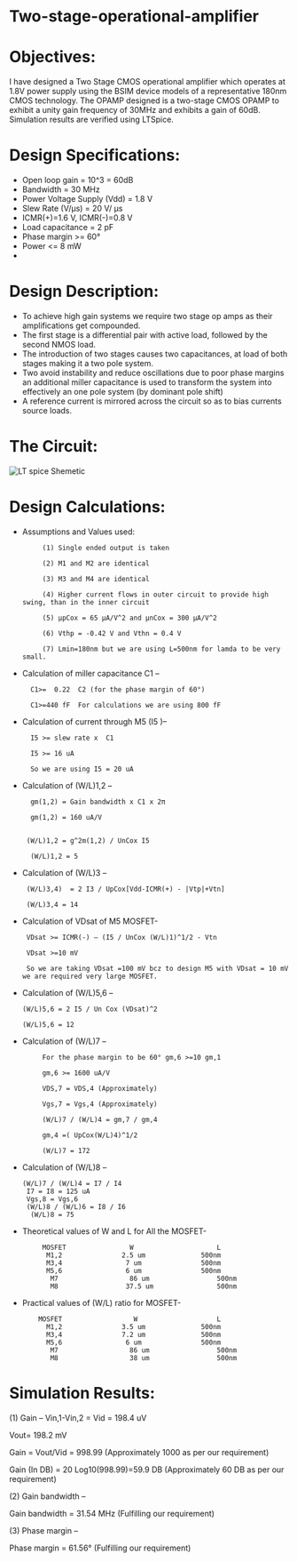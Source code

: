 # Two-stage-operational-amplifier
          
# Objectives:
I have designed a Two Stage CMOS operational amplifier which operates at 1.8V power supply using the BSIM device models of a representative 180nm CMOS technology. The OPAMP designed is a two-stage CMOS OPAMP to exhibit a unity gain frequency of 30MHz and exhibits a gain of 60dB.
Simulation results are verified using LTSpice.

# Design Specifications:
*	Open loop gain = 10^3 = 60dB
*	Bandwidth = 30 MHz
*	Power Voltage Supply (Vdd) = 1.8 V
*	Slew Rate (V/μs) = 20 V/ μs
*	ICMR(+)=1.6 V, ICMR(-)=0.8 V
*	Load capacitance = 2 pF
*	Phase margin >= 60°
*	Power <= 8 mW
*	
# Design Description:
*	To achieve high gain systems we require two stage op amps as their amplifications get compounded.
*	The first stage is a differential pair with active load, followed by the second NMOS load.
*	The introduction of two stages causes two capacitances, at load of both stages making it a two pole system.
*	Two avoid instability and reduce oscillations due to poor phase margins an additional miller capacitance is used to transform the system into effectively an one pole system (by dominant pole shift)
*	A reference current is mirrored across the circuit so as to bias currents source loads.
# The Circuit: 
![LT spice Shemetic](https://github.com/amitkumarbakoliya/Two-stage-operational-amplifier/assets/138565461/5df6f804-7707-457d-8f75-916b4b3ed072)

 
# Design Calculations:
* Assumptions and Values used:
  
           (1) Single ended output is taken

           (2) M1 and M2 are identical

           (3) M3 and M4 are identical

           (4) Higher current flows in outer circuit to provide high swing, than in the inner circuit

           (5) µpCox = 65 µA/V^2 and µnCox = 300 µA/V^2

           (6) Vthp = -0.42 V and Vthn = 0.4 V

           (7) Lmin=180nm but we are using L=500nm for lamda to be very small.




*	Calculation of miller capacitance C1 –

          C1>=  0.22  C2 (for the phase margin of 60°)
 	
          C1>=440 fF  For calculations we are using 800 fF

*	Calculation of  current through M5 (I5 )–
   
          I5 >= slew rate x  C1
 	
          I5 >= 16 uA
 	
          So we are using I5 = 20 uA
 	

*	Calculation of  (W/L)1,2 –

          gm(1,2) = Gain bandwidth x C1 x 2π
 	
          gm(1,2) = 160 uA/V
 	

         (W/L)1,2 = g^2m(1,2) / UnCox I5
 	
          (W/L)1,2 = 5 

*	Calculation of (W/L)3 –
     
         (W/L)3,4) 	= 2 I3 / UpCox[Vdd-ICMR(+) - |Vtp|+Vtn]
 	
         (W/L)3,4 = 14 

*	Calculation of  VDsat of M5 MOSFET- 

         VDsat >= ICMR(-) – (I5 / UnCox (W/L)1)^1/2 - Vtn

         VDsat >=10 mV

         So we are taking VDsat =100 mV bcz to design M5 with VDsat = 10 mV we are required very large MOSFET.

*	Calculation of (W/L)5,6 –

        (W/L)5,6 = 2 I5 / Un Cox (VDsat)^2
 	
        (W/L)5,6 = 12

* Calculation of (W/L)7 –

           For the phase margin to be 60° gm,6 >=10 gm,1
  
           gm,6 >= 1600 uA/V
  
           VDS,7 = VDS,4 (Approximately)
  
           Vgs,7 = Vgs,4 (Approximately)
  
           (W/L)7 / (W/L)4 = gm,7 / gm,4
  
           gm,4 =( UpCox(W/L)4)^1/2
  
           (W/L)7 = 172
  

*	Calculation of (W/L)8 –

        (W/L)7 / (W/L)4 = I7 / I4
         I7 = I8 = 125 uA
         Vgs,8 = Vgs,6
         (W/L)8 / (W/L)6 = I8 / I6
          (W/L)8 = 75


*	Theoretical values of W and L for All the MOSFET-


             MOSFET	               W	                 L
              M1,2	             2.5 um	             500nm
              M3,4	              7 um	             500nm
              M5,6	              6 um	             500nm
               M7	               86 um	             500nm
               M8	              37.5 um	             500nm


*	Practical values of (W/L) ratio for MOSFET-

            MOSFET	                W	                 L
              M1,2	             3.5 um	             500nm
              M3,4	             7.2 um	             500nm
              M5,6	              6 um	             500nm
               M7	               86 um	             500nm
               M8	               38 um	             500nm

# Simulation Results:

(1)	Gain –
Vin,1-Vin,2 = Vid = 198.4 uV

Vout= 198.2 mV

Gain = Vout/Vid = 998.99 (Approximately 1000 as per our requirement)

Gain (In DB) = 20 Log10(998.99)=59.9 DB (Approximately 60 DB as per our requirement)

(2)	Gain bandwidth –

Gain bandwidth = 31.54 MHz (Fulfilling our requirement)

(3)	Phase margin –

Phase margin = 61.56° (Fulfilling our requirement)
